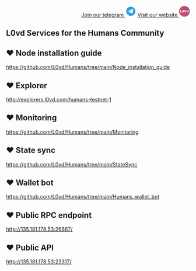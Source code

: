 

<p style="font-size:14px" align="right">
<a href="https://t.me/L0vd_staking" target="_blank">Join our telegram <img src="https://raw.githubusercontent.com/L0vd/screenshots/main/Telegram_logo.png" width="30"/></a>
<a href="https://l0vd.com/" target="_blank">Visit our website <img src="https://raw.githubusercontent.com/L0vd/screenshots/main/L0vd.png" width="30"/></a>
</p>

## L0vd Services for the Humans Community

## :heart: Node installation guide
https://github.com/L0vd/Humans/tree/main/Node_installation_guide

## :heart: Explorer
http://explorers.l0vd.com/humans-testnet-1

## :heart: Monitoring
https://github.com/L0vd/Humans/tree/main/Monitoring

## :heart: State sync
https://github.com/L0vd/Humans/tree/main/StateSync

## :heart: Wallet bot
https://github.com/L0vd/Humans/tree/main/Humans_wallet_bot

## :heart: Public RPC endpoint
http://135.181.178.53:26667/

## :heart: Public API
http://135.181.178.53:23317/
